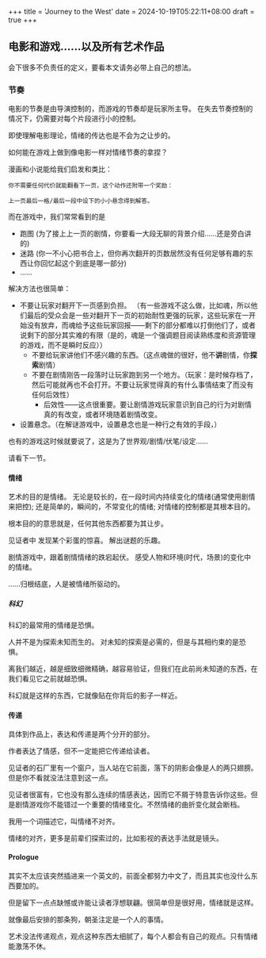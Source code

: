 +++
title = 'Journey to the West'
date = 2024-10-19T05:22:11+08:00
draft = true
+++


<!-- truncate -->


## 电影和游戏……以及所有艺术作品

会下很多不负责任的定义，要看本文请务必带上自己的想法。

### 节奏

电影的节奏是由导演控制的，而游戏的节奏却是玩家所主导。 在失去节奏控制的情况下，仍需要对每个片段进行小的控制。

即使理解电影理论，情绪的传达也是不会为之让步的。

如何能在游戏上做到像电影一样对情绪节奏的拿捏？

漫画和小说能给我们启发和类比：

    你不需要任何代价就能翻看下一页，这个动作还附带一个奖励：

    上一页最后一格/最后一段中设下的小小悬念得到解答。

而在游戏中，我们常常看到的是

- 跑图 (为了接上上一页的剧情，你要看一大段无聊的背景介绍……还是旁白讲的)
- 迷路 (你一不小心把书合上，但你再次翻开的页数居然没有任何足够有趣的东西让你回忆起这个到底是哪一部分)
- ……

解决方法也很简单：

- 不要让玩家对翻开下一页感到负担。 （有一些游戏不这么做，比如魂，所以他们最后的受众会是一些对翻开下一页的初始耐性更强的玩家，这些玩家在一开始没有放弃，而魂给予这些玩家回报——剩下的部分都难以打倒他们了，或者说剩下的部分其实难的有限（是的，魂是一个强调题目阅读熟练度和资源管理的游戏，而不是瞬时反应））
  - 不要给玩家讲他们不感兴趣的东西。（这点魂做的很好，他不**讲**剧情，你**探索**剧情）
  - 不要在剧情刚告一段落时让玩家跑到另一个地方。（玩家：是时候存档了，然后可能就再也不会打开。不要让玩家觉得真的有什么事情结束了而没有任何后效性）
    - 后效性——这点很重要。要让剧情游戏玩家意识到自己的行为对剧情真的有改变，或者环境随着剧情改变。
- 设置悬念。（在解谜游戏中，设置悬念也是一种行之有效的手段，）

也有的游戏这时候就要说了，这是为了世界观/剧情/伏笔/设定……

请看下一节。

#### 情绪

艺术的目的是情绪。 无论是较长的，在一段时间内持续变化的情绪(通常使用剧情来把控); 还是简单的，瞬间的，不常变化的情绪; 对情绪的控制都是其根本目的。

根本目的的意思就是，任何其他东西都要为其让步。

见证者中 发现某个彩蛋的惊喜。 解出谜题的乐趣。

剧情游戏中，跟着剧情情绪的跌宕起伏。 感受人物和环境(时代，场景)的变化中的情绪。

……归根结底，人是被情绪所驱动的。

##### 科幻

科幻的最常用的情绪是恐惧。

人并不是为探索未知而生的。 对未知的探索是必需的，但是与其相约束的是恐惧。

离我们越近，越是细致细微精确，越容易验证，但我们在此前尚未知道的东西，在我们看见它之前就越恐惧。

科幻就是这样的东西，它就像贴在你背后的影子一样近。

#### 传递

具体到作品上，表达和传递是两个分开的部分。

作者表达了情感，但不一定能把它传递给读者。

见证者的石厂里有一个窗户，当人站在它前面，落下的阴影会像是人的两只翅膀。但是你不看就没法注意到这一点。

见证者很富有，它也没有那么连续的情感表达，因而它不屑于特意告诉你这些。但是剧情游戏你不能错过一个重要的情绪变化。不然情绪的曲折变化就会断档。

我用一个词描述它，叫情绪不对齐。

情绪的对齐，更多是前辈们探索过的，比如影视的表达手法就是镜头。

#### Prologue

其实不太应该突然插进来一个英文的，前面全都努力中文了，而且其实也没什么东西要加的。

但是留下一点点缺憾或许能让读者浮想联翩。很简单但是很好用，情绪就是这样。

就像最后安排的那条狗，朝圣注定是一个人的事情。

艺术没法传递观点，观点这种东西太细腻了，每个人都会有自己的观点。只有情绪能激荡不休。
